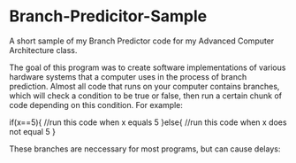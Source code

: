# Branch-Predicitor-Sample
A short sample of my Branch Predictor code for my Advanced Computer Architecture class. 

The goal of this program was to create software implementations of various hardware systems that a computer uses in the process of branch prediction. Almost all code that runs on your computer contains branches, which will check a condition to be true or false, then run a certain chunk of code depending on this condition. For example:

if(x==5){
  //run this code when x equals 5
}else{
  //run this code when x does not equal 5
}

These branches are neccessary for most programs, but can cause delays: 
